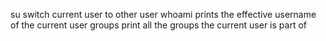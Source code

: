 su switch current user to other user
whoami prints the effective username of the current user
groups print all the groups the current user is part of
